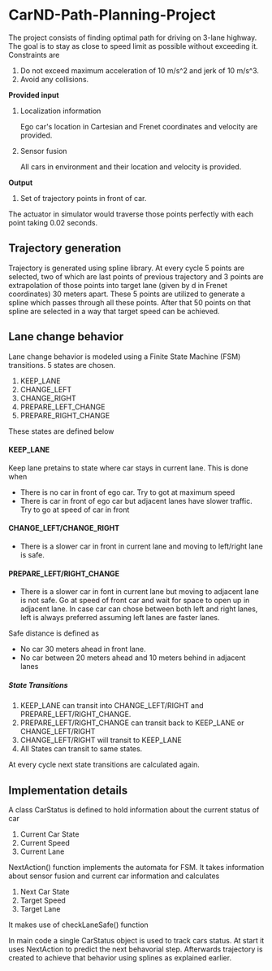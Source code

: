 # CarND-Path-Planning-Project

The project consists of finding optimal path for driving on 3-lane highway. The goal is to stay as close to speed limit as possible without exceeding it. Constraints are 
1. Do not exceed maximum acceleration of 10 m/s^2 and jerk of 10 m/s^3.
2. Avoid any collisions.

**Provided input**
1. Localization information
   <p>Ego car's location in Cartesian and Frenet coordinates and velocity are provided.
2. Sensor fusion
   <p>All cars in environment and their location and velocity is provided.

**Output**
1. Set of trajectory points in front of car.

The actuator in simulator would traverse those points perfectly with each point taking 0.02 seconds.

## Trajectory generation
Trajectory is generated using spline library. At every cycle 5 points are selected, two of which are last  points
of previous trajectory and 3 points are extrapolation of those points into target lane (given by d in Frenet coordinates) 30 meters apart. These 5 points are utilized to generate a spline which passes through all these points.
After that 50 points on that spline are selected in a way that target speed can be achieved.

## Lane change behavior
Lane change behavior is modeled using a Finite State Machine (FSM) transitions.
5 states are chosen.
 1.   KEEP_LANE
 2.   CHANGE_LEFT
 3.   CHANGE_RIGHT
 4.   PREPARE_LEFT_CHANGE
 5.   PREPARE_RIGHT_CHANGE


These states are defined below
#### KEEP_LANE 
Keep lane pretains to state where car stays in current lane. This is done when
* There is no car in front of ego car. Try to got at maximum speed
* There is car in front of ego car but adjacent lanes have slower traffic. Try to go at speed of car in front
#### CHANGE_LEFT/CHANGE_RIGHT 
* There is a slower car in front in current lane and moving to left/right lane is safe.
#### PREPARE_LEFT/RIGHT_CHANGE
* There is a slower car in font in current lane but moving to adjacent lane is not safe. Go at speed of front car
   and wait for space to open up in adjacent lane. In case car can chose between both left and right lanes, left is always 
   preferred assuming left lanes are faster lanes.
   
Safe distance is defined as
* No car 30 meters ahead in front lane.    
* No car between 20 meters ahead and 10 meters behind in adjacent lanes

##### State Transitions 
1. KEEP_LANE can transit into CHANGE_LEFT/RIGHT and PREPARE_LEFT/RIGHT_CHANGE.
2. PREPARE_LEFT/RIGHT_CHANGE can transit back to KEEP_LANE or CHANGE_LEFT/RIGHT
3. CHANGE_LEFT/RIGHT will transit to KEEP_LANE
4. All States can transit to same states.

At every cycle next state transitions are calculated again.

## Implementation details

A class CarStatus is defined to hold information about the current status of car
1. Current Car State
2. Current Speed
3. Current Lane

NextAction() function implements the automata for FSM. It takes information about sensor fusion and current car information and calculates 
1. Next Car State
2. Target Speed
3. Target Lane

It makes use of checkLaneSafe() function

In main code a single CarStatus object is used to track cars status. At start it uses NextAction to predict the next behavorial step.
Afterwards trajectory is created to achieve that behavior using splines as explained earlier.
   
